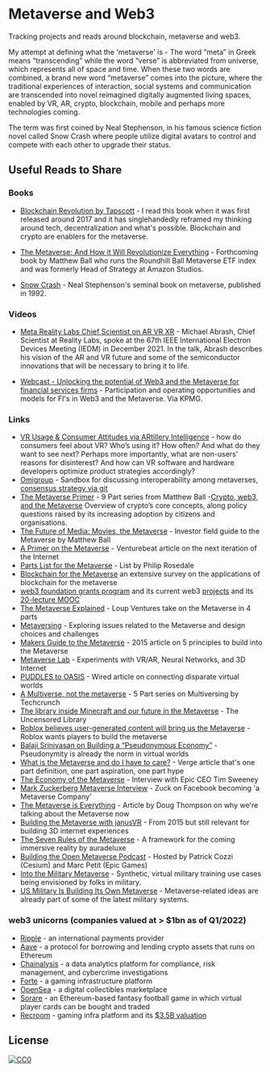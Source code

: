 # Metaverse and Web3
Tracking projects and reads around blockchain, metaverse and web3. 

My attempt at defining what the 'metaverse' is - The word “meta” in Greek means “transcending” while the word “verse” is abbreviated from universe, which represents all of space and time. When these two words are combined, a brand new word “metaverse” comes into the picture, where the traditional experiences of interaction, social systems and communication are transcended into novel reimagined digitally augmented living spaces, enabled by VR, AR, crypto, blockchain, mobile and perhaps more technologies coming. 

The term was first coined by Neal Stephenson, in his famous science fiction novel called Snow Crash where people utilize digital avatars to control and compete with each other to upgrade their status.

## Useful Reads to Share

### Books
- [Blockchain Revolution by Tapscott](https://www.amazon.com/Blockchain-Revolution-Technology-Cryptocurrencies-Changing/dp/1101980141) - I read this book when it was first released around 2017 and it has singlehandedly reframed my thinking around tech, decentralization and what's possible. Blockchain and crypto are enablers for the metaverse.

- [The Metaverse: And How it Will Revolutionize Everything](https://www.amazon.com/Metaverse-How-Will-Revolutionize-Everything/dp/1324092033) - Forthcoming book by Matthew Ball who runs the Roundhill Ball Metaverse ETF index and was formerly Head of Strategy at Amazon Studios.

- [Snow Crash](https://www.amazon.com/Snow-Crash-Neal-Stephenson/dp/0553380958) - Neal Stephenson's seminal book on metaverse, published in 1992.

### Videos
- [Meta Reality Labs Chief Scientist on AR VR XR](https://research.facebook.com/blog/2022/4/reality-labs-chief-scientist-gives-talk-on-augmented-reality-at-the-2021-ieee-international-electron-devices-meeting/) - Michael Abrash, Chief Scientist at Reality Labs, spoke at the 67th IEEE International Electron Devices Meeting (IEDM) in December 2021. In the talk, Abrash describes his vision of the AR and VR future and some of the semiconductor innovations that will be necessary to bring it to life.

- [Webcast - Unlocking the potential of Web3 and the Metaverse for financial services firms](https://lnkd.in/gv2DtZkY) - Participation and operating opportunities and models for FI's in Web3 and the Metaverse. Via KPMG.

### Links
- [VR Usage & Consumer Attitudes via ARtillery Intelligence](https://artillry.co/artillry-intelligence/vr-usage-consumer-attitudes-wave-vi/) - how do consumers feel about VR? Who’s using it? How often? And what do they want to see next? Perhaps more importantly, what are non-users’ reasons for disinterest? And how can VR software and hardware developers optimize product strategies accordingly?
- [Omigroup](https://github.com/omigroup/omigroup) - Sandbox for discussing interoperability among metaverses, [consensus strategy via git](https://hackmd.io/msSrKU3NQv2QO8_aU5IhHQ?view)
- [The Metaverse Primer](https://www.matthewball.vc/the-metaverse-primer) - 9 Part series from Matthew Ball 
-[Crypto, web3, and the Metaverse](https://www.bennettinstitute.cam.ac.uk/wp-content/uploads/2022/03/Policy-brief-Crypto-web3-and-the-metaverse.pdf) Overview of crypto’s core concepts, along policy questions raised by its increasing adoption by citizens and organisations.
- [The Future of Media: Movies, the Metaverse](https://www.joincolossus.com/episodes/69430337/ball-the-future-of-media-movies-the-metaverse-and-more?tab=shownotes) - Investor field guide to the Metaverse by Matthew Ball
- [A Primer on the Metaverse](https://venturebeat.com/2017/04/09/a-primer-on-the-metaverse-the-next-iteration-of-the-internet/) - Venturebeat article on the next iteration of the Internet
- [Parts List for the Metaverse](https://www.highfidelity.com/blog/parts-list-for-the-metaverse) - List by Philip Rosedale
- [Blockchain for the Metaverse](https://arxiv.org/pdf/2203.09738.pdf) an extensive survey on the applications of blockchain for the metaverse
- [web3 foundation grants program](https://github.com/w3f/Grants-Program) and its current web3 [projects](https://web3.foundation/projects/) and its [20-lecture MOOC](https://www.youtube.com/playlist?list=PLxVihxZC42nF_MCN9PTvZMIifRjx9cZ2J)
- [The Metaverse Explained](https://loupventures.com/the-metaverse-explained-part-1-an-inside-look/) - Loup Ventures take on the Metaverse in 4 parts
- [Metaversing](https://metaversing.com/) - Exploring issues related to the Metaverse and design choices and challenges
- [Makers Guide to the Metaverse](https://singularityhub.com/2015/08/26/a-makers-guide-to-the-metaverse/) - 2015 article on 5 principles to build into the Metaverse
- [Metaverse Lab](https://hackaday.io/project/5077/logs) - Experiments with VR/AR, Neural Networks, and 3D Internet
- [PUDDLES to OASIS](https://www.wired.com/story/ready-player-one-vr-metaverse/) - Wired article on connecting disparate virtual worlds
- [A Multiverse, not the metaverse](https://techcrunch.com/2020/02/25/virtual-worlds-intro/) - 5 Part series on Multiversing by Techcrunch
- [The library inside Minecraft and our future in the Metaverse](https://www.domusweb.it/en/news/gallery/2020/03/16/the-library-inside-minecraft-and-our-future-in-the-metaverse.html) - The Uncensored Library
- [Roblox believes user-generated content will bring us the Metaverse](https://venturebeat.com/2020/05/02/roblox-believes-user-generated-content-will-bring-us-the-metaverse/) - Roblox wants players to build the metaverse
- [Balaji Srinivasan on Building a “Pseudonymous Economy”](https://blog.blockstack.org/balaji-srinivasan-on-building-a-pseudonymous-economy/) - Pseudonymity is already the norm in virtual worlds
- [What is the Metaverse and do I have to care?](https://www.theverge.com/22701104/metaverse-explained-fortnite-roblox-facebook-horizon) - Verge article that's one part definition, one part aspiration, one part hype
- [The Economy of the Metaverse](https://medium.com/ggdigest/the-economy-of-the-metaverse-interview-with-epic-ceo-tim-sweeney-1822eed01ddf) - Interview with Epic CEO Tim Sweeney
- [Mark Zuckerberg Metaverse Interview](https://www.theverge.com/22588022/mark-zuckerberg-facebook-ceo-metaverse-interview) - Zuck on Facebook becoming 'a Metaverse Company'
- [The Metaverse is Everything](https://outofscope.bureauofbrightideas.com/the-metaverse-is-everything/) - Article by Doug Thompson on why we're talking about the Metaverse now
- [Building the Metaverse with janusVR](https://www.roadtovr.com/building-metaverse-janusvr/) - From 2015 but still relevant for building 3D internet experiences 
- [The Seven Rules of the Metaverse](https://medium.com/meta-verses/the-seven-rules-of-the-metaverse-7d4e06fa864c) - A framework for the coming immersive reality by auradeluxe
- [Building the Open Metaverse Podcast](https://www.youtube.com/channel/UCCMEsdydTLm-e7gI10v_quA) - Hosted by Patrick Cozzi (Cesium) and Marc Petit (Epic Games)
- [Into the Military Metaverse](https://breakingdefense.com/2022/04/into-the-military-metaverse-an-empty-buzzword-or-a-virtual-resource-for-the-pentagon/) - Synthetic, virtual military training use cases being envisioned by folks in military.
- [US Military Is Building Its Own Metaverse](https://www.wired.com/story/military-metaverse/) - Metaverse-related ideas are already part of some of the latest military systems.

### web3 unicorns (companies valued at > $1bn as of Q1/2022) 
- [Ripple](https://ripple.com/) - an international payments provider
- [Aave](https://aave.com/) - a protocol for borrowing and lending crypto assets that runs on Ethereum
- [Chainalysis](https://www.chainalysis.com/) - a data analytics platform for compliance, risk management, and cybercrime investigations
- [Forte](https://www.forte.io/) - a gaming infrastructure platform
- [OpenSea](https://opensea.io/) - a digital collectibles marketplace
- [Sorare](https://sorare.com/) - an Ethereum-based fantasy football game in which virtual player cards can be bought and traded
- [Recroom](https://recroom.com/) - gaming infra platform and its [$3.5B valuation](https://techcrunch.com/2021/12/20/rec-room-raises-145m-at-a-3-5b-valuation-for-its-user-generated-immersive-gaming-platform/)

## License

[![CC0](https://i.creativecommons.org/p/zero/1.0/88x31.png)](https://creativecommons.org/publicdomain/zero/1.0/)